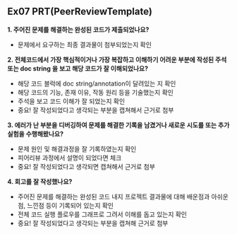 ## Ex07 PRT(PeerReviewTemplate) ##

**1. 주어진 문제를 해결하는 완성된 코드가 제출되었나요?**  
  - 문제에서 요구하는 최종 결과물이 첨부되었는지 확인  

**2. 전체코드에서 가장 핵심적이거나 가장 복잡하고 이해하기 어려운 부분에 작성된 주석 또는 doc string 을 보고 해당 코드가 잘 이해되었나요?**  
 - 해당 코드 블럭에 doc string/annotation이 달려있는 지 확인  
 - 해당 코드의 기능, 존재 이유, 작동 원리 등을 기술했는지 확인  
 - 주석을 보고 코드 이해가 잘 되었는지 확인  
 - 중요! 잘 작성되었다고 생각되는 부분을 캡쳐해서 근거로 첨부  
 
**3. 에러가 난 부분을 디버깅하여 문제를 해결한 기록을 남겼거나 새로운 시도를 또는 추가실험을 수행해봤나요?**  
  - 문제 원인 및 해결과정을 잘 기록하였는지 확인  
  - 피어리뷰 과정에서 설명이 되었다면 체크  
  - 중요! 잘 작성되었다고 생각되면 캡쳐해서 근거로 첨부  
   
**4. 회고를 잘 작성했나요?**  
  - 주어진 문제를 해결하는 완성된 코드 내지 프로젝트 결과물에 대해 배운점과 아쉬운점, 느낀점 등이 기록되어 있는지 확인  
  - 전체 코드 실행 플로우를 그래프로 그려서 이해를 돕고 있는지 확인  
  - 중요! 잘 작성되었다고 생각되는 부분을 캡쳐해 근거로 첨부  
  
